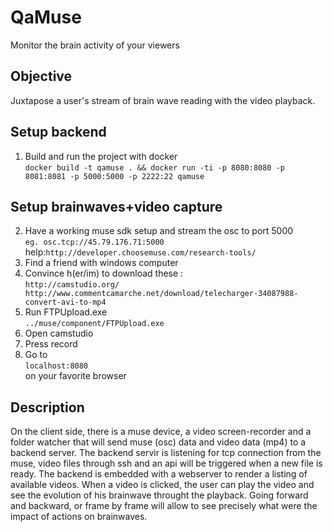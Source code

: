 QaMuse
======
Monitor the brain activity of your viewers

Objective
---------
Juxtapose a user's stream of brain wave reading with the video playback.

Setup backend
------
1. Build and run the project with docker  
```docker build -t qamuse . && docker run -ti -p 8080:8080 -p 8081:8081 -p 5000:5000 -p 2222:22 qamuse ```

Setup brainwaves+video capture
-------------------
2. Have a working muse sdk setup and stream the osc to port 5000  
```eg. osc.tcp://45.79.176.71:5000 ```help:```http://developer.choosemuse.com/research-tools/```  
3. Find a friend with windows computer
4. Convince h(er/im) to download these :  
```http://camstudio.org/  http://www.commentcamarche.net/download/telecharger-34087988-convert-avi-to-mp4 ```  
5. Run FTPUpload.exe  
```../muse/component/FTPUpload.exe```  
6. Open camstudio  
7. Press record  
8. Go to  
```localhost:8080 ```  
on your favorite browser  

Description
------------
On the client side, there is a muse device, a video screen-recorder and a folder watcher that will send muse (osc) data and video data (mp4) to a backend server. The backend servir is listening for tcp connection from the muse, video files through ssh and an api will be triggered when a new file is ready. The backend is embedded with a webserver to render a listing of available videos. When a video is clicked, the user can play the video and see the evolution of his brainwave throught the playback. Going forward and backward, or frame by frame will allow to see precisely what were the impact of actions on brainwaves.
